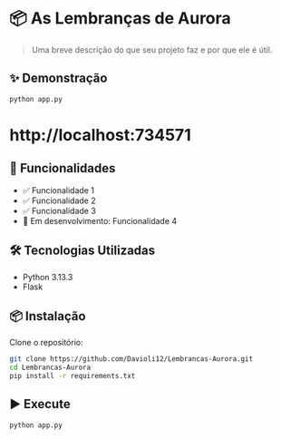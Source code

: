 # 📦 As Lembranças de Aurora

> Uma breve descrição do que seu projeto faz e por que ele é útil.

## ✨ Demonstração

```
python app.py
```
# http://localhost:734571


## 🚀 Funcionalidades

- ✅ Funcionalidade 1
- ✅ Funcionalidade 2
- ✅ Funcionalidade 3
- 🔄 Em desenvolvimento: Funcionalidade 4

## 🛠️ Tecnologias Utilizadas

- Python 3.13.3
- Flask

## 📦 Instalação

Clone o repositório:

```bash
git clone https://github.com/Davioli12/Lembrancas-Aurora.git
cd Lembrancas-Aurora
pip install -r requirements.txt
```

## ▶️ Execute
```
python app.py
```
